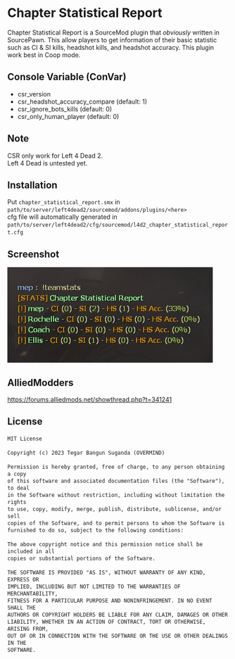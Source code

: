 # Chapter Statistical Report
Chapter Statistical Report is a SourceMod plugin that *obviously* written in SourcePawn. This allow players to get information of their basic statistic such as CI & SI kills, headshot kills, and headshot accuracy. This plugin work best in Coop mode.

## Console Variable (ConVar)
- csr_version
- csr_headshot_accuracy_compare (default: 1)
- csr_ignore_bots_kills (default: 0)
- csr_only_human_player (default: 0)

## Note
CSR only work for Left 4 Dead 2.\
Left 4 Dead is untested yet.

## Installation
Put `chapter_statistical_report.smx` in `path/to/server/left4dead2/sourcemod/addons/plugins/<here>`\
cfg file will automatically generated in `path/to/server/left4dead2/cfg/sourcemod/l4d2_chapter_statistical_report.cfg`

## Screenshot
![](static/command.png)

## AlliedModders
https://forums.alliedmods.net/showthread.php?t=341241

## License
```
MIT License

Copyright (c) 2023 Tegar Bangun Suganda (OVERMIND)

Permission is hereby granted, free of charge, to any person obtaining a copy
of this software and associated documentation files (the "Software"), to deal
in the Software without restriction, including without limitation the rights
to use, copy, modify, merge, publish, distribute, sublicense, and/or sell
copies of the Software, and to permit persons to whom the Software is
furnished to do so, subject to the following conditions:

The above copyright notice and this permission notice shall be included in all
copies or substantial portions of the Software.

THE SOFTWARE IS PROVIDED "AS IS", WITHOUT WARRANTY OF ANY KIND, EXPRESS OR
IMPLIED, INCLUDING BUT NOT LIMITED TO THE WARRANTIES OF MERCHANTABILITY,
FITNESS FOR A PARTICULAR PURPOSE AND NONINFRINGEMENT. IN NO EVENT SHALL THE
AUTHORS OR COPYRIGHT HOLDERS BE LIABLE FOR ANY CLAIM, DAMAGES OR OTHER
LIABILITY, WHETHER IN AN ACTION OF CONTRACT, TORT OR OTHERWISE, ARISING FROM,
OUT OF OR IN CONNECTION WITH THE SOFTWARE OR THE USE OR OTHER DEALINGS IN THE
SOFTWARE.
```
